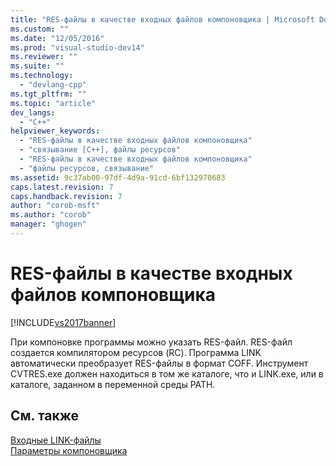 ```yaml
---
title: "RES-файлы в качестве входных файлов компоновщика | Microsoft Docs"
ms.custom: ""
ms.date: "12/05/2016"
ms.prod: "visual-studio-dev14"
ms.reviewer: ""
ms.suite: ""
ms.technology: 
  - "devlang-cpp"
ms.tgt_pltfrm: ""
ms.topic: "article"
dev_langs: 
  - "C++"
helpviewer_keywords: 
  - "RES-файлы в качестве входных файлов компоновщика"
  - "связывание [C++], файлы ресурсов"
  - "RES-файлы в качестве входных файлов компоновщика"
  - "файлы ресурсов, связывание"
ms.assetid: 9c37ab00-97df-4d9a-91cd-6bf132970683
caps.latest.revision: 7
caps.handback.revision: 7
author: "corob-msft"
ms.author: "corob"
manager: "ghogen"
---
```

# RES-файлы в качестве входных файлов компоновщика
[!INCLUDE[vs2017banner](../../assembler/inline/includes/vs2017banner.md)]

При компоновке программы можно указать RES\-файл.  RES\-файл создается компилятором ресурсов \(RC\).  Программа LINK автоматически преобразует RES\-файлы в формат COFF.  Инструмент CVTRES.exe должен находиться в том же каталоге, что и LINK.exe, или в каталоге, заданном в переменной среды PATH.  
  
## См. также  
 [Входные LINK\-файлы](../../build/reference/link-input-files.md)   
 [Параметры компоновщика](../../build/reference/linker-options.md)